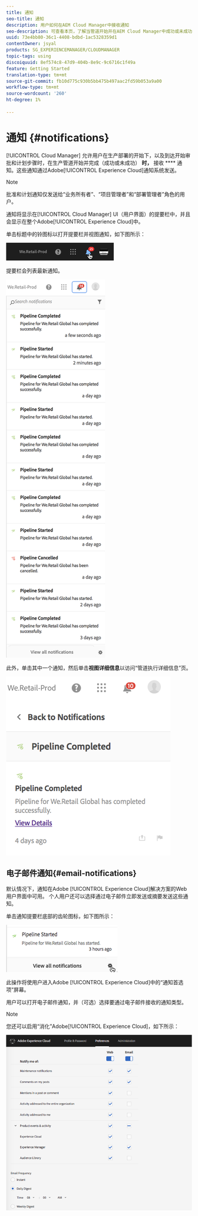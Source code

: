 ```yaml
---
title: 通知
seo-title: 通知
description: 用户如何在AEM Cloud Manager中接收通知
seo-description: 可查看本页，了解当管道开始并在AEM Cloud Manager中成功或未成功完成时，用户如何接收通知。
uuid: 73e4bb80-36c1-4408-bdbd-1ac5328359d1
contentOwner: jsyal
products: SG_EXPERIENCEMANAGER/CLOUDMANAGER
topic-tags: using
discoiquuid: 8ef574c8-47d9-404b-8e9c-9c6716c1f49a
feature: Getting Started
translation-type: tm+mt
source-git-commit: fb10d775c930b5bb475b497aac2fd59b053a9a00
workflow-type: tm+mt
source-wordcount: '260'
ht-degree: 1%

---
```



# 通知 {#notifications}

[!UICONTROL Cloud Manager] 允许用户在生产部署的开始下，以及到达开始审批和计划步骤时，在生产管道开始并完成（成功或未成功） **时，** 接收 **** 通知。这些通知通过Adobe[!UICONTROL Experience Cloud]通知系统发送。

>[!NOTE]
>
>批准和计划通知仅发送给“业务所有者”、“项目管理者”和“部署管理者”角色的用户。

通知将显示在[!UICONTROL Cloud Manager] UI（用户界面）的提要栏中，并且会显示在整个Adobe[!UICONTROL Experience Cloud]中。

单击标题中的铃图标以打开提要栏并视图通知，如下图所示：

![](assets/image2018-7-12_11-52-40.png)

提要栏会列表最新通知。

![](assets/screen_shot_2018-07-20at91406pm.png)

此外，单击其中一个通知，然后单击&#x200B;**视图详细信息**&#x200B;以访问“管道执行详细信息”页。

![](assets/screen_shot_2018-08-14at43503pm.png)

## 电子邮件通知{#email-notifications}

默认情况下，通知在Adobe [!UICONTROL Experience Cloud]解决方案的Web用户界面中可用。 个人用户还可以选择通过电子邮件立即发送或摘要发送这些通知。

单击通知提要栏底部的齿轮图标，如下图所示：

![](assets/image2018-7-12_12-8-19.png)

此操作将使用户进入Adobe [!UICONTROL Experience Cloud]中的“通知首选项”屏幕。

用户可以打开电子邮件通知，并（可选）选择要通过电子邮件接收的通知类型。

>[!NOTE]
>
>您还可以启用“消化”Adobe[!UICONTROL Experience Cloud]，如下所示：

![](assets/image2018-7-12_12-10-51.png)
